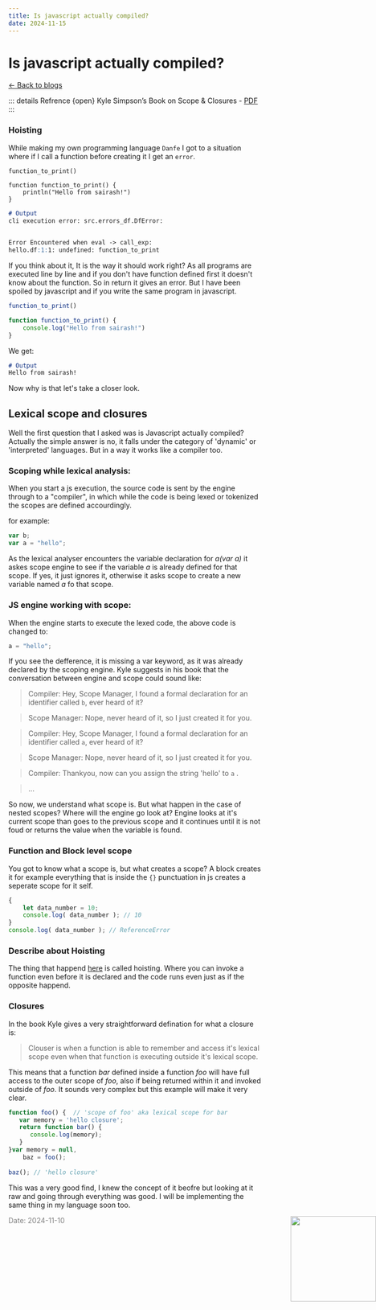 ```yaml
---
title: Is javascript actually compiled?
date: 2024-11-15
---
```


# Is javascript actually compiled?

[<- Back to blogs](/blog)


::: details Refrence {open}
 Kyle Simpson’s Book on Scope & Closures - [PDF](https://github.com/getify/You-Dont-Know-JS/blob/2nd-ed/scope-closures/README.md)
:::

### Hoisting
While making my own programming language `Danfe` I got to a situation where if I call a function before creating it I get an `error`.

``` danfe
function_to_print()

function function_to_print() {
    println("Hello from sairash!")
}
```

``` md
# Output
cli execution error: src.errors_df.DfError: 

                                       
Error Encountered when eval -> call_exp: 
hello.df:1:1: undefined: function_to_print
```

If you think about it, It is the way it should work right? As all programs are executed line by line and if you don't have function defined first it doesn't know about the function. So in return it gives an error. But I have been spoiled by javascript and if you write the same program in javascript.
``` js
function_to_print()

function function_to_print() {
    console.log("Hello from sairash!")
}
```
We get:
``` md
# Output
Hello from sairash!
```
Now why is that let's take a closer look.

## Lexical scope and closures
Well the first question that I asked was is Javascript actually compiled? Actually the simple answer is no, it falls under the category of 'dynamic' or 'interpreted' languages. But in a way it works like a compiler too.

### Scoping while lexical analysis:
When you start a js execution, the source code is sent by the engine through to a "compiler", in which while the code is being lexed or tokenized the scopes are defined accourdingly.

for example:
``` js
var b;
var a = "hello";
```

As the lexical analyser encounters the variable declaration for _a(var a)_ it askes scope engine to see if the variable _a_ is already defined for that scope. If yes, it just ignores it, otherwise it asks scope to create a new variable named _a_ fo that scope.

### JS engine working with scope:
When the engine starts to execute the lexed code, the above code is changed to:
``` js
a = "hello";
```

If you see the defference, it is missing a var keyword, as it was already declared by the scoping engine. Kyle suggests in his book that the conversation between engine and scope could sound like:


> Compiler: Hey, Scope Manager, I found a formal declaration for an identifier called `b`, ever heard of it?

> Scope Manager: Nope, never heard of it, so I just created it for you.

> Compiler: Hey, Scope Manager, I found a formal declaration for an identifier called `a`, ever heard of it?

> Scope Manager: Nope, never heard of it, so I just created it for you.

> Compiler: Thankyou, now can you assign the string 'hello' to `a` .

> ...

So now, we understand what scope is. But what happen in the case of nested scopes? Where will the engine go look at? Engine looks at it's current scope than goes to the previous scope and it continues until it is not foud or returns the value when the variable is found.

### Function and Block level scope
You got to know what a scope is, but what creates a scope? A block creates it for example everything that is inside the `{}` punctuation in js creates a seperate scope for it self.

``` js
{
    let data_number = 10;
    console.log( data_number ); // 10
}
console.log( data_number ); // ReferenceError
```

### Describe about Hoisting
The thing that happend [here](./index.md#hoisting) is called hoisting. Where you can invoke a function even before it is declared and the code runs even just as if the opposite happend.


### Closures
In the book Kyle gives a very straightforward defination for what a closure is:

> Clouser is when a function is able to remember and access it's lexical scope even when that function is executing outside it's lexical scope.

This means that a function _bar_ defined inside a function _foo_ will have full access to the outer scope of _foo_, also if being returned within it and invoked outside of _foo_. It sounds very complex but this example will make it very clear.

``` js
function foo() {  // 'scope of foo' aka lexical scope for bar
   var memory = 'hello closure';
   return function bar() {
      console.log(memory);
   }
}var memory = null,
    baz = foo();
    
baz(); // 'hello closure'
```
This was a very good find, I knew the concept of it beofre but looking at it raw and going through everything was good. I will be implementing the same thing in my language soon too.

<span style="color: gray; font-size: 14px;">Date: 2024-11-10</span>
<img src="/mascot/bye-hippo.png" style="height: 170px; position: absolute; right: 0;" />

